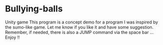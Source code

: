 # Bullying-balls
Unity game
This program is a concept demo for a program I was inspired by the sumo-like game. 
Let me know if you like it and have some suggestion. 
Remember, if needed,  there is also a JUMP command via the space bar ... Enjoy !!

